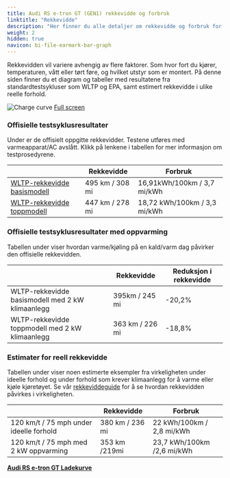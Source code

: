 ```yaml
---
title: Audi RS e-tron GT (GEN1) rekkevidde og forbruk
linktitle: "Rekkevidde"
description: "Her finner du alle detaljer om rekkevidde og forbruk for Audi RS e-tron GT (GEN1)."
weight: 2
hidden: true
navicon: bi-file-earmark-bar-graph
---
```

<!-- markdownlint-disable MD033 -->
<!-- markdownlint-disable MD010 -->

Rekkevidden vil variere avhengig av flere faktorer. Som hvor fort du kjører, temperaturen, vått eller tørt føre, og hvilket utstyr som er montert. På denne siden finner du et diagram og tabeller med resultatene fra standardtestsykluser som WLTP og EPA, samt estimert rekkevidde i ulike reelle forhold.

<img class="img-fluid" alt="Charge curve" src="/images//models/audi/e-tron_gt/rs_e-tron_gt_gen1/range.svg"/>
<a href="/images/models/audi/e-tron_gt/rs_e-tron_gt_gen1/range.svg">Full screen</a>

### Offisielle testsyklusresultater

Under er de offisielt oppgitte rekkevidder. Testene utføres med varmeapparat/AC avslått. Klikk på lenkene i tabellen for mer informasjon om testprosedyrene.

<div class="table-responsive">
<table class="table table-striped border">
	<thead>
		<tr>
			<th>
			</th>
			<th>
				Rekkevidde
			</th>
			<th>
				Forbruk
			</th>
		</tr>
	</thead>
	<tbody>
		<tr>
			<td>
				<a href="../../../../../guides/understandingrange/wltp/ ">
					WLTP-rekkevidde basismodell
				</a>
			</td>
			<td>
				495 km / 308 mi
			</td>
			<td>
				16,91kWh/100km / 3,7 mi/kWh
			</td>
		</tr>
		<tr>
			<td>
				<a href="../../../../../guides/understandingrange/wltp/ ">
					WLTP-rekkevidde toppmodell
				</a>
			</td>
			<td>
				447 km / 278 mi
			</td>
			<td>
				18,72 kWh/100km / 3,3 mi/kWh
			</td>
		</tr>
	</tbody>
</table>
</div>

### Offisielle testsyklusresultater med oppvarming

Tabellen under viser hvordan varme/kjøling på en kald/varm dag påvirker den offisielle rekkevidden.

<div class="table-responsive">
<table class="table table-striped border">
	<thead>
		<tr>
			<th>
			</th>
			<th>
				Rekkevidde
			</th>
			<th>
				Reduksjon i rekkevidde
			</th>
		</tr>
	</thead>
	<tbody>
		<tr>
			<td>
				WLTP-rekkevidde basismodell med 2 kW klimaanlegg
			</td>
			<td>
				 395km / 245 mi 
			</td>
			<td>
				-20,2%
			</td>
		</tr>
		<tr>
			<td>
				WLTP-rekkevidde toppmodell med 2 kW klimaanlegg
			</td>
			<td>
				363 km / 226 mi
			</td>
			<td>
				-18,8%
			</td>
		</tr>
	</tbody>
</table>
</div>

### Estimater for reell rekkevidde

Tabellen under viser noen estimerte eksempler fra virkeligheten under ideelle forhold og under forhold som krever klimaanlegg for å varme eller kjøle kjøretøyet. Se vår [rekkeviddeguide](../../../../../guides/understandingrange/) for å se hvordan rekkevidden påvirkes i virkeligheten.

<div class="table-responsive">
<table class="table table-striped border">
	<thead>
		<tr>
			<th>
			</th>
			<th>
				Rekkevidde
			</th>
			<th>
				Forbruk
			</th>
		</tr>
	</thead>
	<tbody>
		<tr>
			<td>
				120 km/t / 75 mph under ideelle forhold
			</td>
			<td>
				380 km / 236 mi
			</td>
			<td>
				22 kWh/100km / 2,8 mi/kWh
			</td>
		</tr>
		<tr>
			<td>
				120 km/t / 75 mph med 2 kW oppvarming
			</td>
			<td>
				353 km /219mi
			</td>
			<td>
				23,7 kWh/100km /2,6 mi/kWh
			</td>
		</tr>
	</tbody>
</table>
</div>
<div class="mt-3 mb-3">
<a href="../" class="text-decoration-none text-black">
<strong><i class="bi-arrow-left"></i> Audi RS e-tron GT </strong>
</a>
<a href="../chargingcurve/" class="text-decoration-none text-black float-end">
<strong>Ladekurve <i class="bi-arrow-right"></i></strong>
</a>
</div>
